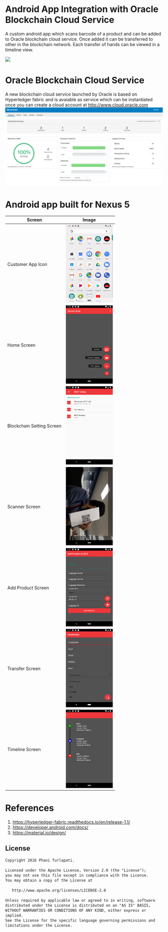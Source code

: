 # Android App Integration with Oracle Blockchain Cloud Service
A custom android app which scans barcode of a product and can be added to Oracle blockchain cloud service. Once added it can be transferred to other in the blockchain network. Each transfer of hands can be viewed in a timeline view. 

![](Screenshot.png)

# Oracle Blockchain Cloud Service 
A new blockchain cloud service launched by Oracle is based on Hyperledger fabric and is avaiable as service which can be instantiated once you can create a cloud account at http://www.cloud.oracle.com
![](Images/BCS.png)

# Android app built for Nexus 5

Screen | Image
------------- | -------------
Customer App Icon  | <img src="Images/apps.png" height="250" width="150" >
Home Screen | <img src="Images/app1.png" height="250" width="150" >
Blockchain Setting Screen | <img src="Images/app2.png" height="250" width="150" >
Scanner Screen | <img src="Images/app3.png" height="250" width="150" >
Add Product Screen | <img src="Images/app4.png" height="250" width="150" >
Transfer Screen | <img src="Images/app5.png" height="250" width="150" >
Timeline Screen | <img src="Images/app6.png" height="250" width="150" >



# References
1. https://hyperledger-fabric.readthedocs.io/en/release-1.1/
2. https://developer.android.com/docs/
3. https://material.io/design/



License
--------

    Copyright 2016 Phani Turlapati.

    Licensed under the Apache License, Version 2.0 (the "License");
    you may not use this file except in compliance with the License.
    You may obtain a copy of the License at

       http://www.apache.org/licenses/LICENSE-2.0

    Unless required by applicable law or agreed to in writing, software
    distributed under the License is distributed on an "AS IS" BASIS,
    WITHOUT WARRANTIES OR CONDITIONS OF ANY KIND, either express or implied.
    See the License for the specific language governing permissions and
    limitations under the License.
